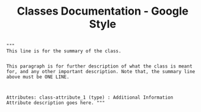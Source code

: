 <h1 align="center">Classes Documentation - Google Style</h1>

<code>
"""
This line is for the summary of the class.

This paragraph is for further description of what the class
is meant for, and any other important description. Note that,
the summary line above must be ONE LINE.

Attributes:
    class-attribute_1 (type) : Additional Information
        Attribute description goes here.
"""
</code>